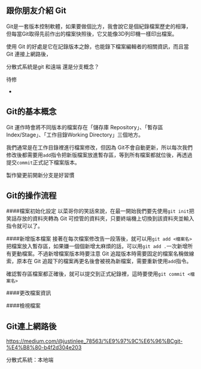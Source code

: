 ## 跟你朋友介紹 Git

Git是一套版本控制軟體，如果要做個比方，我會說它是個紀錄檔案歷史的相簿，但每當Git取得先前作出的檔案快照後，它又能像3D列印機一樣印出檔案。

使用 Git 的好處是它在記錄版本之餘，也能錄下檔案編輯者的相關資訊，而且當 Git 連接上網路後，

分散式系統是git 和遠端
還是分支概念？

待修

-


Git的基本概念
-
Git 運作時會將不同版本的檔案存在「儲存庫 Repository」、「暫存區 Index/Stage」、「工作目錄Working Directory」三個地方。

我們通常是在工作目錄裡進行檔案修改，但因為 Git不會自動更新，所以每次我們修改後都需要用`add`指令把新版檔案放進暫存區，等到所有檔案都就位後，再透過提交`commit`正式記下檔案版本。

製作變更前開新分支是好習慣

Git的操作流程
-

####檔案初始化設定
以菜哥你的笑話來說，在最一開始我們要先使用`git init`把笑話存放的資料夾轉為 Git 可控管的資料夾，只要終端機上切換到該資料夾並輸入指令就可以了。

####新增版本檔案
接著在每次檔案修改告一段落後，就可以用`git add <檔案名>`把檔案放入暫存區，如果嫌一個個新增太麻煩的話，可以用`git add .`一次新增所有更動檔案。不過新增檔案版本時要注意 Git 追蹤版本時需要固定的檔案名稱做線索，原本在 Git 追蹤下的檔案再更名後會被視為新檔案，需要重新使用`add`指令。

確認暫存區檔案都正確後，就可以提交到正式紀錄裡，這時要使用`git commit <檔案名>`

####更改檔案資訊

####檢視檔案



Git連上網路後
-




https://medium.com/@justinlee_78563/%E9%97%9C%E6%96%BCgit-%E4%B8%80-b4f2d304e203



分散式系統：本地端